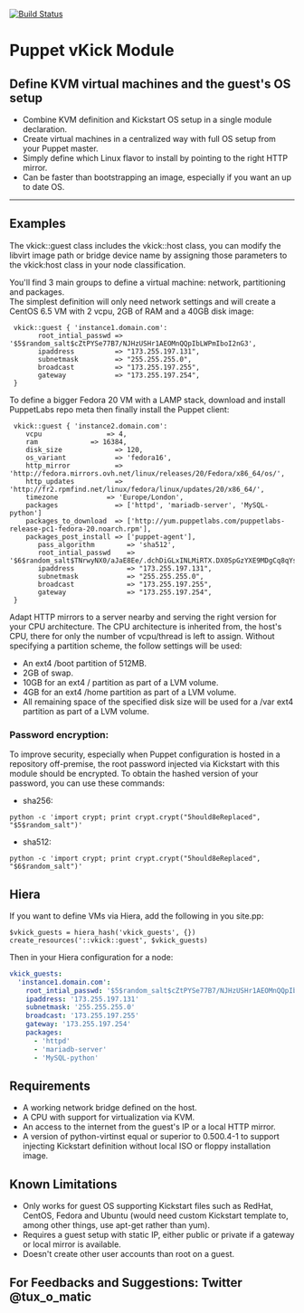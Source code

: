 [![Build Status](https://travis-ci.org/tux-o-matic/puppet-vkick.svg?branch=master)](https://travis-ci.org/tux-o-matic/puppet-vkick)
# Puppet vKick Module

## Define KVM virtual machines and the guest's OS setup
- Combine KVM definition and Kickstart OS setup in a single module declaration.
- Create virtual machines in a centralized way with full OS setup from your Puppet master.
- Simply define which Linux flavor to install by pointing to the right HTTP mirror.
- Can be faster than bootstrapping an image, especially if you want an up to date OS.  

-------

## Examples 
The vkick::guest class includes the vkick::host class, you can modify the libvirt image path or bridge device name by assigning those parameters to the vkick:host class in your node classification.

You'll find 3 main groups to define a virtual machine: network, partitioning and packages.  
The simplest definition will only need network settings and will create a CentOS 6.5 VM with 2 vcpu, 2GB of RAM and a 40GB disk image:
```shell
 vkick::guest { 'instance1.domain.com':
       root_intial_passwd => '$5$random_salt$cZtPYSe77B7/NJHzUSHr1AEOMnQQpIbLWPmIboI2nG3',
       ipaddress          => "173.255.197.131",
       subnetmask         => "255.255.255.0",
       broadcast          => "173.255.197.255",
       gateway            => "173.255.197.254",
 }
```

To define a bigger Fedora 20 VM with a LAMP stack, download and install PuppetLabs repo meta then finally install the Puppet client:
```shell
 vkick::guest { 'instance2.domain.com':
 	vcpu		        => 4,
 	ram		        => 16384,
 	disk_size             => 120,
 	os_variant            => 'fedora16',
 	http_mirror           => 'http://fedora.mirrors.ovh.net/linux/releases/20/Fedora/x86_64/os/',
 	http_updates          => 'http://fr2.rpmfind.net/linux/fedora/linux/updates/20/x86_64/',
 	timezone	        => 'Europe/London',
 	packages              => ['httpd', 'mariadb-server', 'MySQL-python']
 	packages_to_download  => ['http://yum.puppetlabs.com/puppetlabs-release-pc1-fedora-20.noarch.rpm'],
 	packages_post_install => ['puppet-agent'],
       pass_algorithm        => 'sha512',
       root_intial_passwd    => '$6$random_salt$TNrwyNX0/aJaE8Ee/.dchDiGLxINLMiRTX.DX0SpGzYXE9MDgCq8qYsEBqBe5pPUKtPTUxoTXJyIgdsWQ1Csp0',
       ipaddress             => "173.255.197.131",
       subnetmask            => "255.255.255.0",
       broadcast             => "173.255.197.255",
       gateway               => "173.255.197.254",
 }
```

Adapt HTTP mirrors to a server nearby and serving the right version for your CPU architecture.
The CPU architecture is inherited from, the host's CPU, there for only the number of vcpu/thread is left to assign.
Without specifying a partition scheme, the follow settings will be used:
- An ext4 /boot partition of 512MB.
- 2GB of swap.
- 10GB for an ext4 / partition as part of a LVM volume.
- 4GB for an ext4 /home partition as part of a LVM volume.
- All remaining space of the specified disk size will be used for a /var ext4 partition as part of a LVM volume.


### Password encryption:
To improve security, especially when Puppet configuration is hosted in a repository off-premise, the root password injected via Kickstart with this module should be encrypted. To obtain the hashed version of your password, you can use these commands:
* sha256:
```shell
python -c 'import crypt; print crypt.crypt("5hould8eReplaced", "$5$random_salt")'
```
* sha512:
```shell
python -c 'import crypt; print crypt.crypt("5hould8eReplaced", "$6$random_salt")'
```

## Hiera
If you want to define VMs via Hiera, add the following in you site.pp:
```shell
$vkick_guests = hiera_hash('vkick_guests', {})
create_resources('::vkick::guest', $vkick_guests)
```
Then in your Hiera configuration for a node:
```yaml
vkick_guests:
  'instance1.domain.com':
    root_intial_passwd: '$5$random_salt$cZtPYSe77B7/NJHzUSHr1AEOMnQQpIbLWPmIboI2nG3',
    ipaddress: '173.255.197.131'
    subnetmask: '255.255.255.0'
    broadcast: '173.255.197.255'
    gateway: '173.255.197.254'
    packages:
      - 'httpd'
      - 'mariadb-server'
      - 'MySQL-python'
```

## Requirements
- A working network bridge defined on the host.
- A CPU with support for virtualization via KVM.
- An access to the internet from the guest's IP or a local HTTP mirror.
- A version of python-virtinst equal or superior to 0.500.4-1 to support injecting Kickstart definition without local ISO or floppy installation image. 

## Known Limitations
- Only works for guest OS supporting Kickstart files such as RedHat, CentOS, Fedora and Ubuntu (would need custom Kickstart template to, among other things, use apt-get rather than yum).
- Requires a guest setup with static IP, either public or private if a gateway or local mirror is available.
- Doesn't create other user accounts than root on a guest.

## For Feedbacks and Suggestions: Twitter @tux_o_matic
